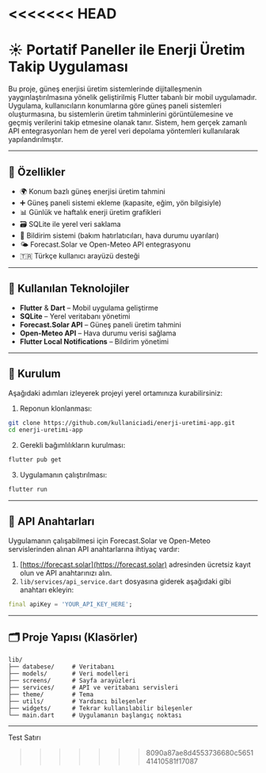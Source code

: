<<<<<<< HEAD
=======
# ☀️ Portatif Paneller ile Enerji Üretim Takip Uygulaması

Bu proje, güneş enerjisi üretim sistemlerinde dijitalleşmenin yaygınlaştırılmasına yönelik geliştirilmiş Flutter tabanlı bir mobil uygulamadır. Uygulama, kullanıcıların konumlarına göre güneş paneli sistemleri oluşturmasına, bu sistemlerin üretim tahminlerini görüntülemesine ve geçmiş verilerini takip etmesine olanak tanır. Sistem, hem gerçek zamanlı API entegrasyonları hem de yerel veri depolama yöntemleri kullanılarak yapılandırılmıştır.

---

## 📱 Özellikler

- 🌍 Konum bazlı güneş enerjisi üretim tahmini
- ➕ Güneş paneli sistemi ekleme (kapasite, eğim, yön bilgisiyle)
- 📊 Günlük ve haftalık enerji üretim grafikleri
- 🗃️ SQLite ile yerel veri saklama
- 🔔 Bildirim sistemi (bakım hatırlatıcıları, hava durumu uyarıları)
- 🌤️ Forecast.Solar ve Open-Meteo API entegrasyonu
- 🇹🇷 Türkçe kullanıcı arayüzü desteği

---

## 🔧 Kullanılan Teknolojiler

- **Flutter** & **Dart** – Mobil uygulama geliştirme
- **SQLite** – Yerel veritabanı yönetimi
- **Forecast.Solar API** – Güneş paneli üretim tahmini
- **Open-Meteo API** – Hava durumu verisi sağlama
- **Flutter Local Notifications** – Bildirim yönetimi

---

## 🚀 Kurulum

Aşağıdaki adımları izleyerek projeyi yerel ortamınıza kurabilirsiniz:

1. Reponun klonlanması:
```bash
git clone https://github.com/kullaniciadi/enerji-uretimi-app.git
cd enerji-uretimi-app
```

2. Gerekli bağımlılıkların kurulması:
```bash
flutter pub get
```

3. Uygulamanın çalıştırılması:
```bash
flutter run
```

---

## 🔑 API Anahtarları

Uygulamanın çalışabilmesi için Forecast.Solar ve Open-Meteo servislerinden alınan API anahtarlarına ihtiyaç vardır:

1. [https://forecast.solar](https://forecast.solar) adresinden ücretsiz kayıt olun ve API anahtarınızı alın.
2. `lib/services/api_service.dart` dosyasına giderek aşağıdaki gibi anahtarı ekleyin:
```dart
final apiKey = 'YOUR_API_KEY_HERE';
```
---

## 🗂️ Proje Yapısı (Klasörler)

```
lib/
├── databese/     # Veritabanı
├── models/       # Veri modelleri
├── screens/      # Sayfa arayüzleri
├── services/     # API ve veritabanı servisleri
├── theme/        # Tema
├── utils/        # Yardımcı bileşenler
├── widgets/      # Tekrar kullanılabilir bileşenler
└── main.dart     # Uygulamanın başlangıç noktası
```

---

Test Satırı


>>>>>>> 8090a87ae8d4553736680c565141410581f17087
